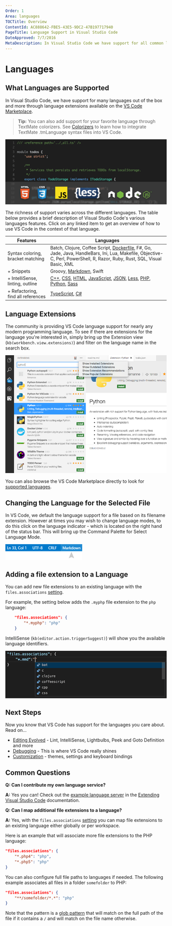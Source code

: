 ```yaml
---
Order: 1
Area: languages
TOCTitle: Overview
ContentId: AC888642-FBE5-43E5-9DC2-47B197717940
PageTitle: Language Support in Visual Studio Code
DateApproved: 7/7/2016
MetaDescription: In Visual Studio Code we have support for all common languages including smart code completion and debugging.
---
```


# Languages

## What Languages are Supported

In Visual Studio Code, we have support for many languages out of the box and more through language extensions available on the [VS Code Marketplace](https://marketplace.visualstudio.com/vscode/Languages).

>**Tip:** You can also add support for your favorite language through TextMate colorizers.  See [Colorizers](/docs/customization/colorizer.md) to learn how to integrate TextMate .tmLanguage syntax files into VS Code.

![Languages](images/overview/languagecoverage.png)

The richness of support varies across the different languages. The table below provides a brief description of Visual Studio Code's various languages features.  Click on any linked item to get an overview of how to use VS Code in the context of that language.

Features|Languages
--------|-------------------------
Syntax coloring, bracket matching |Batch, Clojure, Coffee Script, [Dockerfile](/docs/languages/dockerfile.md), F#, Go, Jade, Java, HandleBars, Ini, Lua, Makefile, Objective-C, Perl, PowerShell, R, Razor, Ruby, Rust, SQL, Visual Basic, XML
+ Snippets| Groovy, [Markdown](/docs/languages/markdown.md), Swift
+ IntelliSense, linting, outline|[C++](/docs/languages/cpp.md), [CSS](/docs/languages/css.md), [HTML](/docs/languages/html.md), [JavaScript](/docs/languages/javascript.md), [JSON](/docs/languages/json.md), [Less](/docs/languages/css.md), [PHP](/docs/languages/php.md), [Python](/docs/languages/python.md), [Sass](/docs/languages/css.md)
+ Refactoring, find all references|[TypeScript](/docs/languages/typescript.md), [C&#35;](/docs/languages/csharp.md)

## Language Extensions

The community is providing VS Code language support for nearly any modern programming language.  To see if there are extensions for the language you're interested in, simply bring up the Extension view (`kb(workbench.view.extensions)`) and filter on the language name in the search box.

![python extensions](images/overview/extensions-python.png)

You can also browse the VS Code Marketplace directly to look for [supported languages](https://marketplace.visualstudio.com/vscode/Languages).

## Changing the Language for the Selected File

In VS Code, we default the language support for a file based on its filename extension.  However at times you may wish to change language modes, to do this click on the language indicator - which is located on the right hand of the status bar.  This will bring up the Command Palette for Select Language Mode.

![Language Selector](images/overview/languageselect.png)

## Adding a file extension to a Language

You can add new file extensions to an existing language with the `files.associations` [setting](/docs/customization/userandworkspace.md).

For example, the setting below adds the `.myphp` file extension to the `php` language:

```json
    "files.associations": {
        "*.myphp": "php"
    }
```

IntelliSense (`kb(editor.action.triggerSuggest)`) will show you the available language identifiers.

![language id IntelliSense](images/overview/language-id-intellisense.png)

## Next Steps

Now you know that VS Code has support for the languages you care about. Read on...

* [Editing Evolved](/docs/editor/editingevolved.md) - Lint, IntelliSense, Lightbulbs, Peek and Goto Definition and more
* [Debugging](/docs/editor/debugging.md) - This is where VS Code really shines
* [Customization](/docs/customization/overview.md) - themes, settings and keyboard bindings

## Common Questions

**Q: Can I contribute my own language service?**

**A:** Yes you can! Check out the [example language server](/docs/extensions/example-language-server.md) in the [Extending Visual Studio Code](/docs/extensions/overview.md) documentation. 

**Q: Can I map additional file extensions to a language?**

**A:** Yes, with the `files.associations` [setting](/docs/customization/userandworkspace.md) you can map file extensions to an existing language either globally or per workspace.

Here is an example that will associate more file extensions to the PHP language:

```json
"files.associations": {
    "*.php4": "php",
    "*.php5": "php"
}
```

You can also configure full file paths to languages if needed. The following example associates all files in a folder `somefolder` to PHP:

```json
"files.associations": {
    "**/somefolder/*.*": "php"
}
```

Note that the pattern is a [glob pattern](https://en.wikipedia.org/wiki/Glob_%28programming%29) that will match on the full path of the file if it contains a `/` and will match on the file name otherwise.

